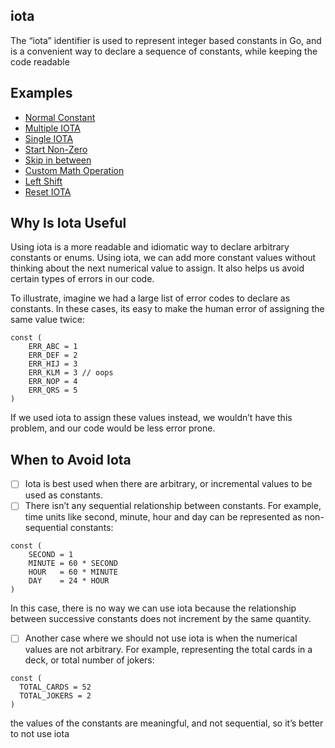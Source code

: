 
## iota 
The “iota” identifier is used to represent integer based constants in Go, and is a convenient way to declare a sequence of constants, while keeping the code readable

## Examples 
- [Normal Constant](1_normal_constant.go)
- [Multiple IOTA](2_multiple_iota.go)
- [Single IOTA](3_single_iota.go)
- [Start Non-Zero](4_Non_Zero_Start.go)
- [Skip in between](5_Skiping_Values.go)
- [Custom Math Operation](6_Custom_Math_Op.go)
- [Left Shift](7_left_shift.go)
- [Reset IOTA](8_reset_itoa.go)

## Why Is Iota Useful

Using iota is a more readable and idiomatic way to declare arbitrary constants or enums.
Using iota, we can add more constant values without thinking about the next numerical value to assign.
It also helps us avoid certain types of errors in our code.

To illustrate, imagine we had a large list of error codes to declare as constants. In these cases, its easy to make the human error of assigning the same value twice:
```
const (
	ERR_ABC = 1
	ERR_DEF = 2
	ERR_HIJ = 3
	ERR_KLM = 3 // oops
	ERR_NOP = 4
	ERR_QRS = 5
)
```
If we used iota to assign these values instead, we wouldn’t have this problem, and our code would be less error prone.

## When to Avoid Iota 

- [ ] Iota is best used when there are arbitrary, or incremental values to be used as constants.
- [ ] There isn’t any sequential relationship between constants. For example, time units like second, minute, hour and day can be represented as non-sequential constants:
```
const (
	SECOND = 1
	MINUTE = 60 * SECOND
	HOUR   = 60 * MINUTE
	DAY    = 24 * HOUR
)
```
In this case, there is no way we can use iota because the relationship between successive constants does not increment by the same quantity.

- [ ] Another case where we should not use iota is when the numerical values are not arbitrary. For example, representing the total cards in a deck, or total number of jokers:

```
const (
  TOTAL_CARDS = 52
  TOTAL_JOKERS = 2
)
```

the values of the constants are meaningful, and not sequential, so it’s better to not use iota